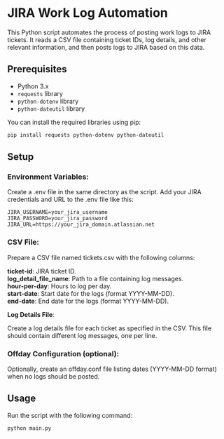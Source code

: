 # JIRA Work Log Automation

This Python script automates the process of posting work logs to JIRA tickets. It reads a CSV file containing ticket IDs, log details, and other relevant information, and then posts logs to JIRA based on this data.

## Prerequisites

- Python 3.x
- `requests` library
- `python-dotenv` library
- `python-dateutil` library

You can install the required libraries using pip:
```bash
pip install requests python-dotenv python-dateutil
```
## Setup
### Environment Variables:

Create a .env file in the same directory as the script.
Add your JIRA credentials and URL to the .env file like this:
```
JIRA_USERNAME=your_jira_username
JIRA_PASSWORD=your_jira_password
JIRA_URL=https://your_jira_domain.atlassian.net
```
### CSV File:

Prepare a CSV file named tickets.csv with the following columns:

**ticket-id**: JIRA ticket ID.  
**log_detail_file_name**: Path to a file containing log messages.  
**hour-per-day**: Hours to log per day.  
**start-date**: Start date for the logs
(format YYYY-MM-DD).  
**end-date**: End date for the logs (format YYYY-MM-DD).

**Log Details File**:

Create a log details file for each ticket as specified in the CSV. This file should contain different log messages, one per line.

### Offday Configuration (optional):

Optionally, create an offday.conf file listing dates (YYYY-MM-DD format) when no logs should be posted.

## Usage
Run the script with the following command:

```
python main.py 
```